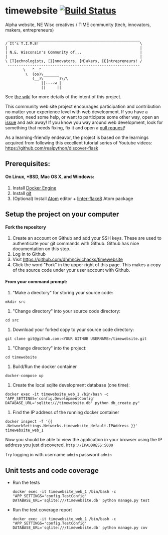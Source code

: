 # timewebsite [![Build Status](https://travis-ci.org/dhmncivichacks/timewebsite.svg?branch=master)](https://travis-ci.org/dhmncivichacks/timewebsite)
Alpha website, NE Wisc creatives / TIME community (tech, innovators, makers, entrepreneurs)

```
 ___________________________________________________________
/ It's T.I.M.E!                                             \
|                                                           |
| N.E. Wisconsin's Community of...                          |
|                                                           |
\ [T]echnologists, [I]nnovators, [M]akers, [E]ntrepreneurs! /
 -----------------------------------------------------------
        \   ^__^
         \  (oo)\_______
            (__)\       )\/\
                ||----w |
                ||     ||

```

See [the wiki](https://github.com/dhmncivichacks/timewebsite/wiki) for more details of the intent of this project.

This community web site project encourages participation and contribution no matter your experience level with web development. If you have a question, need some help, or want to participate some other way, open an [issue](https://github.com/dhmncivichacks/timewebsite/issues) and ask away! If you know you way around web development, look for something that needs fixing, fix it and open a [pull request](https://github.com/dhmncivichacks/timewebsite/pulls)!

As a learning-friendly endeavor, the project is based on the learnings acquired from following this excellent tutorial series of Youtube videos: https://github.com/realpython/discover-flask

## Prerequisites:

#### On Linux, \*BSD, Mac OS X, and Windows:
1. Install [Docker Engine](https://docs.docker.com/engine/installation/)
1. Install [git](https://git-scm.com/book/en/v2/Getting-Started-Installing-Git)
1. (Optional) Install [Atom](https://atom.io/) editor + [linter-flake8](https://atom.io/packages/linter-flake8) Atom package

## Setup the project on your computer

#### Fork the repository

1. Create an account on Github and add your SSH keys. These are used to authenticate your git commands with Github. Github has nice documentation on this step.
1. Log in to Github
1. Visit https://github.com/dhmncivichacks/timewebsite
1. Click the word "Fork" in the upper right of this page. This makes a copy of the source code under your user account with Github.

#### From your command prompt:

1. "Make a directory" for storing your source code:

  `mkdir src`

1. "Change directory" into your source code directory:

  `cd src`

1. Download your forked copy to your source code directory:

  `git clone git@github.com:<YOUR GITHUB USERNAME>/timewebsite.git`

1. "Change directory" into the project:

  `cd timewebsite`

1. Build/Run the docker container

  `docker-compose up`

1. Create the local sqlite development database (one time):

  `docker exec -it timewebsite_web_1 /bin/bash -c "APP_SETTINGS='config.DevelopmentConfig' DATABASE_URL='sqlite:///timewebsite.db' python db_create.py"`

1. Find the IP address of the running docker container

  `docker inspect -f '{{ .NetworkSettings.Networks.timewebsite_default.IPAddress }}' timewebsite_web_1`

Now you should be able to view the application in your browser using the IP address you just discovered. `http://IPADDRESS:5000`

Try logging in with username `admin` password `admin`

## Unit tests and code coverage


- Run the tests

  `docker exec -it timewebsite_web_1 /bin/bash -c "APP_SETTINGS='config.TestConfig' DATABASE_URL='sqlite:///timewebsite.db' python manage.py test`

- Run the test coverage report

  `docker exec -it timewebsite_web_1 /bin/bash -c "APP_SETTINGS='config.TestConfig' DATABASE_URL='sqlite:///timewebsite.db' python manage.py cov`

